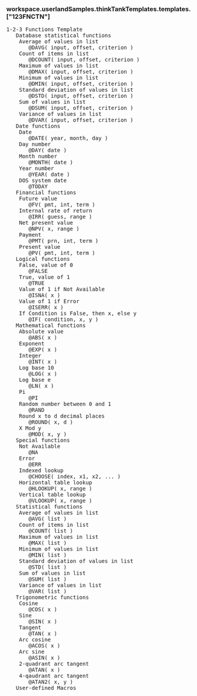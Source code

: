 ### workspace.userlandSamples.thinkTankTemplates.templates.["123FNCTN"]
<pre>
1-2-3 Functions Template
   Database statistical functions
    Average of values in list
       @DAVG( input, offset, criterion )
    Count of items in list
       @DCOUNT( input, offset, criterion )
    Maximum of values in list
       @DMAX( input, offset, criterion )
    Minimum of values in list
       @DMIN( input, offset, criterion )
    Standard deviation of values in list
       @DSTD( input, offset, criterion )
    Sum of values in list
       @DSUM( input, offset, criterion )
    Variance of values in list
       @DVAR( input, offset, criterion )
   Date functions
    Date 
       @DATE( year, month, day )
    Day number
       @DAY( date )
    Month number
       @MONTH( date )
    Year number
       @YEAR( date )
    DOS system date
       @TODAY
   Financial functions
    Future value
       @FV( pmt, int, term )
    Internal rate of return
       @IRR( guess, range )
    Net present value
       @NPV( x, range )
    Payment
       @PMT( prn, int, term )
    Present value
       @PV( pmt, int, term )
   Logical functions
    False, value of 0
       @FALSE
    True, value of 1
       @TRUE
    Value of 1 if Not Available
       @ISNA( x )
    Value of 1 if Error
       @ISERR( x )
    If Condition is False, then x, else y
       @IF( condition, x, y )
   Mathematical functions
    Absolute value
       @ABS( x )
    Exponent
       @EXP( x )
    Integer
       @INT( x )
    Log base 10
       @LOG( x )
    Log base e
       @LN( x )
    Pi
       @PI
    Random number between 0 and 1
       @RAND
    Round x to d decimal places
       @ROUND( x, d )
    X Mod y
       @MOD( x, y )
   Special functions
    Not Available
       @NA
    Error
       @ERR
    Indexed lookup
       @CHOOSE( index, x1, x2, ... )
    Horizontal table lookup
       @HLOOKUP( x, range )
    Vertical table lookup
       @VLOOKUP( x, range )
   Statistical functions
    Average of values in list
       @AVG( list )
    Count of items in list
       @COUNT( list )
    Maximum of values in list
       @MAX( list )
    Minimum of values in list
       @MIN( list )
    Standard deviation of values in list
       @STD( list )
    Sum of values in list
       @SUM( list )
    Variance of values in list
       @VAR( list )
   Trigonometric functions
    Cosine
       @COS( x )
    Sine
       @SIN( x )
    Tangent
       @TAN( x )
    Arc cosine
       @ACOS( x )
    Arc sine
       @ASIN( x )
    2-quadrant arc tangent
       @ATAN( x )
    4-qaudrant arc tangent
       @ATAN2( x, y )
   User-defined Macros

</pre>